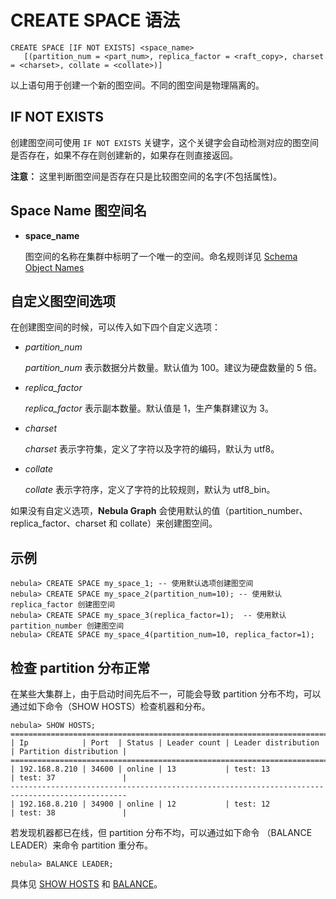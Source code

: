 # CREATE SPACE 语法

```ngql
CREATE SPACE [IF NOT EXISTS] <space_name>
   [(partition_num = <part_num>, replica_factor = <raft_copy>, charset = <charset>, collate = <collate>)]
```

以上语句用于创建一个新的图空间。不同的图空间是物理隔离的。

## IF NOT EXISTS

创建图空间可使用 `IF NOT EXISTS` 关键字，这个关键字会自动检测对应的图空间是否存在，如果不存在则创建新的，如果存在则直接返回。

**注意：** 这里判断图空间是否存在只是比较图空间的名字(不包括属性)。

## Space Name 图空间名

* **space_name**

    图空间的名称在集群中标明了一个唯一的空间。命名规则详见 [Schema Object Names](../../3.language-structure/schema-object-names.md)

## 自定义图空间选项

在创建图空间的时候，可以传入如下四个自定义选项：

* _partition_num_

    _partition_num_ 表示数据分片数量。默认值为 100。建议为硬盘数量的 5 倍。

* _replica_factor_

    _replica_factor_ 表示副本数量。默认值是 1，生产集群建议为 3。

* _charset_

    _charset_ 表示字符集，定义了字符以及字符的编码，默认为 utf8。

* _collate_

    _collate_ 表示字符序，定义了字符的比较规则，默认为 utf8_bin。

如果没有自定义选项，**Nebula Graph** 会使用默认的值（partition_number、replica_factor、charset 和 collate）来创建图空间。

## 示例

```ngql
nebula> CREATE SPACE my_space_1; -- 使用默认选项创建图空间
nebula> CREATE SPACE my_space_2(partition_num=10); -- 使用默认 replica_factor 创建图空间
nebula> CREATE SPACE my_space_3(replica_factor=1);  -- 使用默认 partition_number 创建图空间
nebula> CREATE SPACE my_space_4(partition_num=10, replica_factor=1);
```

## 检查 partition 分布正常

在某些大集群上，由于启动时间先后不一，可能会导致 partition 分布不均，可以通过如下命令（SHOW HOSTS）检查机器和分布。

```ngql
nebula> SHOW HOSTS;
================================================================================================
| Ip            | Port  | Status | Leader count | Leader distribution | Partition distribution |
================================================================================================
| 192.168.8.210 | 34600 | online | 13           | test: 13            | test: 37               |
------------------------------------------------------------------------------------------------
| 192.168.8.210 | 34900 | online | 12           | test: 12            | test: 38               |
```

若发现机器都已在线，但 partition 分布不均，可以通过如下命令 （BALANCE LEADER）来命令 partition 重分布。

```ngql
nebula> BALANCE LEADER;
```

具体见 [SHOW HOSTS](../3.utility-statements/show-statements/show-hosts-syntax.md) 和 [BALANCE](../../../3.build-develop-and-administration/5.storage-service-administration/storage-balance.md)。
